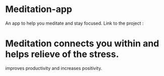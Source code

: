 # Meditation-app
An app to help you meditate and stay focused. Link to the project :

# Meditation connects you within and helps relieve of the stress.
improves productivity and increases positivity.
